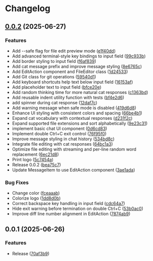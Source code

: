 # Changelog

## [0.0.2](https://github.com/koki-develop/cat-code/compare/v0.0.1...v0.0.2) (2025-06-27)


### Features

* Add --safe flag for file edit preview mode ([e1f40dd](https://github.com/koki-develop/cat-code/commit/e1f40ddbf009b9424972778caaddf5e7d16b881d))
* Add advanced terminal-style key bindings to input field ([99c933b](https://github.com/koki-develop/cat-code/commit/99c933b6633d9721ecc7d81c7a79d030dacaac0b))
* Add border styling to input field ([f6af839](https://github.com/koki-develop/cat-code/commit/f6af8396d82e2e8209233cac962c9af558f4d18f))
* Add cat message prefix and improve message styling ([8e6765c](https://github.com/koki-develop/cat-code/commit/8e6765c663b5749ea3eb650967bd4e5899cf2730))
* Add EditAction component and FileEditor class ([1d24533](https://github.com/koki-develop/cat-code/commit/1d2453336a9f0da5f229d2e2c33b32b2d0b980af))
* Add Git class for git operations ([59540d1](https://github.com/koki-develop/cat-code/commit/59540d1e06545a4a569062b3f92bd92a860cccb7))
* Add keyboard shortcuts help text below input field ([16153af](https://github.com/koki-develop/cat-code/commit/16153aff760a19480f308ba2aa190c655b4e0a5f))
* Add placeholder text to input field ([bfce20e](https://github.com/koki-develop/cat-code/commit/bfce20ec4fa8f7a6530abbdaa1afa554c3b97b14))
* Add random thinking time for more natural cat responses ([c1363bd](https://github.com/koki-develop/cat-code/commit/c1363bd4b35d6d4146f4e417da9c2c372ce48337))
* Add reusable indent utility function with tests ([bf4e2d6](https://github.com/koki-develop/cat-code/commit/bf4e2d658c5ef1b1df91480ac8fec50933c13e08))
* add spinner during cat response ([12daf7c](https://github.com/koki-develop/cat-code/commit/12daf7c6bda1f455c296fd0316dc98b4291286aa))
* Add warning message when safe mode is disabled ([419d6d8](https://github.com/koki-develop/cat-code/commit/419d6d8319c1420014b7246dea35952314808a00))
* Enhance UI styling with consistent colors and spacing ([66be4b1](https://github.com/koki-develop/cat-code/commit/66be4b1c7e47ade0c2db5e8ecb83f8034f9f34b0))
* Expand cat vocabulary with contextual responses ([d231f2c](https://github.com/koki-develop/cat-code/commit/d231f2cc9effeb012dc3dc800b3154eff10bb1a9))
* Expand supported file extensions and sort alphabetically ([9e23c31](https://github.com/koki-develop/cat-code/commit/9e23c31082d5b7f75370a779addd08d7d85a87c1))
* implement basic chat UI component ([0d6cd83](https://github.com/koki-develop/cat-code/commit/0d6cd838adb97f940d22eebee673db2dcf7f2a28))
* Implement double Ctrl+C exit control ([76f95f0](https://github.com/koki-develop/cat-code/commit/76f95f0e6c1a8a8731fb99fabaa4b3f4bb540836))
* Improve message styling in chat history ([534bd8c](https://github.com/koki-develop/cat-code/commit/534bd8c194f0d79e23a867ddeb2c3b735189c25e))
* Integrate file editing with cat responses ([64bc1a3](https://github.com/koki-develop/cat-code/commit/64bc1a33f40af6b55ebbce2951028c39642e8544))
* Optimize file editing with streaming and per-line random word replacement ([6ec21d8](https://github.com/koki-develop/cat-code/commit/6ec21d87a5e995a6f6401408613913c9bb5a0d39))
* Print logo ([5c7454a](https://github.com/koki-develop/cat-code/commit/5c7454add928f6233b8c9b44c1f5048a2670e7dd))
* Release 0.0.2 ([bea75c7](https://github.com/koki-develop/cat-code/commit/bea75c73a14e8746d4e940a3693c056c80d27598))
* Update MessageItem to use EditAction component ([3ae1ada](https://github.com/koki-develop/cat-code/commit/3ae1ada22d8ed0c71456415d331872fba8a04210))


### Bug Fixes

* Change color ([fceaaab](https://github.com/koki-develop/cat-code/commit/fceaaab2ea05962caea1842937056d86aa4c2dda))
* Colorize logo ([1dd8d0b](https://github.com/koki-develop/cat-code/commit/1dd8d0b97bc552a4dac1bbb7dbdbb6ac43e4ccb3))
* Correct backspace key handling in input field ([cdc64a7](https://github.com/koki-develop/cat-code/commit/cdc64a7225bc7992fd5bd85d4cd3b08edf13f864))
* Hide exit warning before termination on double Ctrl+C ([53b0ac0](https://github.com/koki-develop/cat-code/commit/53b0ac077ad53174059b30a88e49cf78464c672b))
* Improve diff line number alignment in EditAction ([7874ab9](https://github.com/koki-develop/cat-code/commit/7874ab97b2996c6d786363604989acd92b62e11b))

## 0.0.1 (2025-06-26)


### Features

* Release ([70af3b9](https://github.com/koki-develop/cat-code/commit/70af3b912069236faaeed593dcdd149db0476c35))
